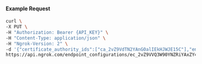 <!-- Code generated for API Clients. DO NOT EDIT. -->
#### Example Request
```bash
curl \
-X PUT \
-H "Authorization: Bearer {API_KEY}" \
-H "Content-Type: application/json" \
-H "Ngrok-Version: 2" \
-d '{"certificate_authority_ids":["ca_2vZ9VdTN2YAnG0alIEkHJWJE15C"],"enabled":true}' \
https://api.ngrok.com/endpoint_configurations/ec_2vZ9VVQ3W90YNZRiYAxZY4tmQHo/mutual_tls

